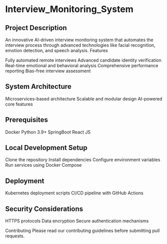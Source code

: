 # Interview_Monitoring_System

## Project Description
An innovative AI-driven interview monitoring system that automates the interview process through advanced technologies like facial recognition, emotion detection, and speech analysis.
Features

Fully automated remote interviews
Advanced candidate identity verification
Real-time emotional and behavioral analysis
Comprehensive performance reporting
Bias-free interview assessment

## System Architecture

Microservices-based architecture
Scalable and modular design
AI-powered core features

## Prerequisites

Docker
Python 3.9+
SpringBoot
React JS

## Local Development Setup

Clone the repository
Install dependencies
Configure environment variables
Run services using Docker Compose

## Deployment

Kubernetes deployment scripts
CI/CD pipeline with GitHub Actions

## Security Considerations

HTTPS protocols
Data encryption
Secure authentication mechanisms

Contributing
Please read our contributing guidelines before submitting pull requests.

